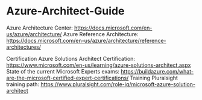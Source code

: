 # Azure-Architect-Guide

Azure Architecture Center: https://docs.microsoft.com/en-us/azure/architecture/
Azure Reference Architecture: https://docs.microsoft.com/en-us/azure/architecture/reference-architectures/

Certification
Azure Solutions Architect Certification: https://www.microsoft.com/en-us/learning/azure-solutions-architect.aspx
State of the current Microsoft Experts exams: https://buildazure.com/what-are-the-microsoft-certified-expert-certifications/
Training
Pluralsight training path: https://www.pluralsight.com/role-iq/microsoft-azure-solution-architect
